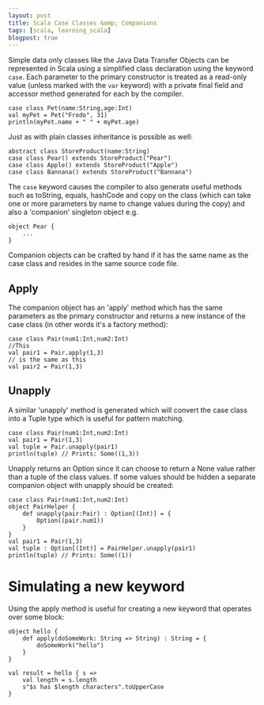 ```yaml
---
layout: post
title: Scala Case Classes &amp; Companions
tags: [scala, learning_scala]
blogpost: true
---
```

Simple data only classes like the Java Data Transfer Objects can be represented in Scala using a simplified class declaration using the keyword `case`. Each parameter to the primary constructor is treated as a read-only value (unless marked with the `var` keyword) with a private final field and accessor method generated for each by the compiler.

<pre><code class="scala">case class Pet(name:String,age:Int)
val myPet = Pet("Frodo", 31)
println(myPet.name + " " + myPet.age)
</code></pre>

Just as with plain classes inheritance is possible as well:

<pre><code class="scala">abstract class StoreProduct(name:String)
case class Pear() extends StoreProduct("Pear")
case class Apple() extends StoreProduct("Apple")
case class Bannana() extends StoreProduct("Bannana")
</code></pre>

The `case` keyword causes the compiler to also generate useful methods such as toString, equals, hashCode and copy on the class (which can take one or more parameters by name to change values during the copy) and also a 'companion' singleton object e.g.

<pre><code class="scala">object Pear {
	...
}
</code></pre>

Companion objects can be crafted by hand if it has the same name as the case class and resides in the same source code file.


## Apply
The companion object has an 'apply' method which has the same parameters as the primary constructor and returns a new instance of the case class (in other words it's a factory method):

<pre><code class="scala">case class Pair(num1:Int,num2:Int)
//This
val pair1 = Pair.apply(1,3)
// is the same as this
val pair2 = Pair(1,3)
</code></pre>

## Unapply
A similar 'unapply' method is generated which will convert the case class into a Tuple type which is useful for pattern matching.

<pre><code class="scala">case class Pair(num1:Int,num2:Int)
val pair1 = Pair(1,3)
val tuple = Pair.unapply(pair1)
println(tuple) // Prints: Some((1,3))
</code></pre>

Unapply returns an Option since it can choose to return a None value rather than a tuple of the class values. If some values should be hidden a separate companion object with unapply should be created:

<pre><code class="scala">case class Pair(num1:Int,num2:Int)
object PairHelper {
    def unapply(pair:Pair) : Option[(Int)] = {
        Option((pair.num1))
    }
}
val pair1 = Pair(1,3)
val tuple : Option[(Int)] = PairHelper.unapply(pair1)
println(tuple) // Prints: Some((1))
</code></pre>

# Simulating a new keyword
Using the apply method is useful for creating a new keyword that operates over some block:

<pre><code class="scala">object hello {
	def apply(doSomeWork: String => String) : String = {
		doSomeWork("hello")
	}
}

val result = hello { s =>
	val length = s.length
	s"$s has $length characters".toUpperCase
}</code></pre>